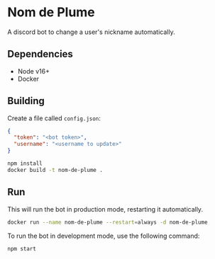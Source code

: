 # Nom de Plume

A discord bot to change a user's nickname automatically.

## Dependencies

- Node v16+
- Docker

## Building

Create a file called `config.json`:

```json
{
  "token": "<bot token>",
  "username": "<username to update>"
}
```

```sh
npm install
docker build -t nom-de-plume .
```

## Run

This will run the bot in production mode, restarting it automatically.

```sh
docker run --name nom-de-plume --restart=always -d nom-de-plume
```

To run the bot in development mode, use the following command:

```sh
npm start
```
